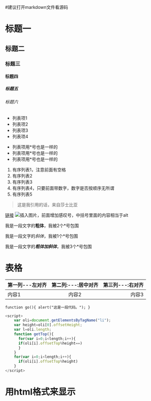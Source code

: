 #建议打开markdown文件看源码

# 标题一
## 标题二
### 标题三
#### 标题四
##### 标题五
###### 标题六

- 列表项1
- 列表项2
- 列表项3
- 列表项4

* 列表项用*号也是一样的
* 列表项用*号也是一样的
* 列表项用*号也是一样的

1. 有序列表1，注意前面有空格
2. 有序列表2
3. 有序列表3
4. 有序列表4，只要前面带数字，数字是否按顺序无所谓
3. 有序列表5

> 这是我引用的话，来自莎士比亚

[链接](http://www.baidu.com)
![插入图片，前面增加感叹号，中括号里面的内容相当于alt](http://www.baidu.com/img/bd_logo1.png)

我是一段文字的**粗体**，我被2个*号包围

我是一段文字的*斜体*，我被1个*号包围

我是一段文字的***粗体加斜体***，我被3个*号包围

# 表格

|第一列---左对齐|第二列:---:居中对齐|第三列---:右对齐|
|:---|:---:|---:|
|内容1|内容2|内容3|


`function go(){
    alert("这是一段代码。");
}
`

```javascript
<script>
    var oli=document.getElementsByTagName("li");
    var height=oli[0].offsetHeight;
    var l=oli.length;
    function getTop(){
      for(var i=0;i<length;i++){
      if(oli[i].offsetTop%height==)
      }
    }
    for(var i=0;i<length;i++){
      if(oli[i].offsetTop%height)
    }
</script>
```
# 用html格式来显示
